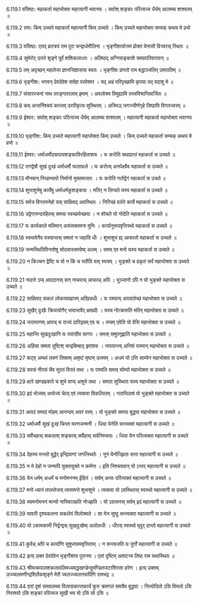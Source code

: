 6.119.1
वसिष्ठः:
महाकर्ता महाभोक्ता महात्यागी भवानघ ।
सर्वाश् शङ्काः परित्यज्य धैर्यम् आलम्ब्य शाश्वतम् ॥


6.119.2
रामः:
किम् उच्यते महाकर्ता महात्यागी किम् उच्यते ।
किम् उच्यते महाभोक्ता सम्यक् कथय मे प्रभो ॥


6.119.3
वसिष्ठः:
एतद् व्रतत्रयं राम पुरा चन्द्रार्धमौलिना ।
भृङ्गीशायोत्तमं प्रोक्तं येनासौ विज्वरस् स्थितः ॥


6.119.4
सुमेरोर् उत्तरे शृङ्गे पूर्वं शशिकलाधरः ।
अतिष्ठद् अग्निसङ्काशे समग्रपरिवारवान् ॥


6.119.5
तम् अपृच्छन् महातेजा ज्ञानजिज्ञासया स्वतः ।
भृङ्गीशः प्रणतो राम बद्धाञ्जलिर् उमापतिम् ॥


6.119.6
भृङ्गीशः:
भगवन् देवदेवेश सर्वज्ञ परमेश्वर ।
यद् अहं परिपृच्छामि कृपया तद् वदाशु मे ॥


6.119.7
संसाररचनां नाथ तरङ्गतरलाम् इमाम् ।
अवलोक्य विमुह्यामि तत्त्वविश्रान्तिवर्जितः ॥


6.119.8
कम् अन्तर्निश्चयं कान्तम् उररीकृत्य सुस्थिरम् ।
अस्मिञ् जगज्जीर्णगृहे तिष्ठामि विगतज्वरम् ॥


6.119.9
ईश्वरः:
सर्वाश् शङ्काः परित्यज्य धैर्यम् आलम्ब्य शाश्वतम् ।
महात्यागी महाकर्ता महाभोक्ता भवानघ ॥


6.119.10
भृङ्गीशः:
किम् उच्यते महात्यागी महाभोक्ता किम् उच्यते ।
किम् उच्यते महाकर्ता सम्यक् कथय मे प्रभो ॥


6.119.11
ईश्वरः:
धर्माधर्मोदयापायशङ्काविरहिताशयः ।
यः करोति यथाप्राप्तं महाकर्ता स उच्यते ॥


6.119.12
रागद्वेषौ सुखं दुःखं धर्माधर्मौ फलाफले ।
यः करोत्य् अनपेक्ष्यैव महाकर्ता स उच्यते ॥


6.119.13
मौनवान् निरहम्भावो निर्मानो मुक्तमत्सरः ।
यः करोति गतोद्वेगं महाकर्ता स उचते ॥


6.119.14
शुभाशुभेषु कार्येषु धर्माधर्मकुशङ्कया ।
मतिर् न लिप्यते यस्य महाकर्ता स उच्यते ॥


6.119.15
सर्वत्र विगतस्नेहो यस् साक्षिवद् अवस्थितः ।
निरिच्छं वर्तते कार्ये महाकर्ता स उच्यते ॥


6.119.16
उद्वेगानन्दरहितस् समया स्वच्छयेच्छया ।
न शोचते यो नोदेति महाकर्ता स उच्यते ॥


6.119.17
यः कार्यकाले मतिमान् असंसक्तमना मुनिः ।
कार्यानुरूपवृत्तिस्थो महाकर्ता स उच्यते ॥


6.119.18
स्वभावेनैव यस्यान्तस् समतां न जहाति धीः ।
शुभाशुभं ह्य् आचरतो महाकर्ता स उच्यते ॥


6.119.19
जन्मस्थितिविनाशेषु सोदयास्तमयेष्व् अलम् ।
समम् एव मनो यस्य महाकर्ता स उच्यते ॥


6.119.20
न किञ्चन द्वेष्टि च यो न किं च स्तौति यस् स्वयम् ।
भुङ्क्ते च प्रकृतं सर्वं महाभोक्ता स उच्यते ॥


6.119.21
नादत्ते ऽप्य् आददानस् सन् नाचरत्य् आचरन्न् अपि ।
भुञ्जानो ऽपि न यो भुङ्क्ते महाभोक्ता स उच्यते ॥


6.119.22
साक्षिवत् सकलं लोकव्यवहारम् अखिन्नधीः ।
यः पश्यत्य् अपयातेच्छं महाभोक्ता स उच्यते ॥


6.119.23
सुखैर् दुःखैः क्रियायोगैर् भावाभावैर् भ्रमप्रदैः ।
यस्य नोत्क्रामति मतिर् महाभोक्ता स उच्यते ॥


6.119.24
जरामरणम् आपच् च राज्यं दारिद्र्यम् एव च ।
रम्यम् एवेति यो वेत्ति महाभोक्ता स उच्यते ॥


6.119.25
महान्ति सुखदुःखानि यः पयांसीव सागरः ।
समस् समुपगृह्णाति महाभोक्ता स उच्यते ॥


6.119.26
अहिंसा समता तुष्टिश् चन्द्रबिम्बाद् इवांशवः ।
नापयान्त्य् अनिशं यस्मान् महाभोक्ता स उच्यते ॥


6.119.27
कट्व् अम्ब्लं लवणं तिक्तम् अमृष्टं मृष्टम् उत्तमम् ।
अधमं यो ऽत्ति साम्येन महाभोक्ता स उच्यते ॥


6.119.28
सरसं नीरसं चैव सुरतं विरतं तथा ।
यः पश्यति समस् सोम्यो महाभोक्ता स उच्यते ॥


6.119.29
क्षारे खण्डप्रकारे च शुभे वाप्य् अशुभे तथा ।
समता सुस्थिता यस्य महाभोक्ता स उच्यते ॥


6.119.30
इदं भोज्यम् अभोज्यं चेत्य् एवं त्यक्त्वा विकल्पितम् ।
गताभिलाषं यो भुङ्क्ते महाभोक्ता स उच्यते ॥


6.119.31
आपदं सम्पदं मोहम् आनन्दम् अवरं वरम् ।
यो भुङ्क्ते समया बुद्ध्या महाभोक्ता स उच्यते ॥


6.119.32
धर्माधर्मौ सुखं दुःखं चिन्ता मरणजन्मनी ।
धिया येनेति सन्त्यक्तं महात्यागी स उच्यते ॥


6.119.33
सर्वेच्छास् सकलाश् शङ्कास् सर्वेहास् सर्वनिश्चयाः ।
धिया येन परित्यक्ता महात्यागी स उच्यते ॥


6.119.34
देहस्य मनसो बुद्धेर् इन्द्रियाणां जगत्स्थितेः ।
नूनं येनोज्झिता सत्ता महात्यागी स उच्यते ॥


6.119.35
न मे देहो न जन्मापि युक्तायुक्ते न कर्मणा ।
इति निश्चयवान् यो ऽन्तर् महात्यागी स उच्यते ॥


6.119.36
येन धर्मम् अधर्मं च मनोमननम् ईहितं ।
सर्वम् अन्तः परित्यक्तं महात्यागी स उच्यते ॥


6.119.37
मनो ध्यानं तपस्तेजस् त्वत्तामत्ते शुभाशुभे ।
त्यक्त्वा यो ऽवस्थितस् स्वस्थो महात्यागी स उच्यते ॥


6.119.38
स्वमनोमननं मान्यो नाभिवाञ्छति नोज्झति ।
यो ऽवासनस् सर्वम् इदं महात्यागी स उच्यते ॥


6.119.39
यावती दृश्यकलना सकलेयं विलोक्यते ।
सा येन सुष्ठु सन्त्यक्ता महात्यागी स उच्यते ॥


6.119.40
यो ऽकामकामी निर्द्वन्द्वस् सुखदुःखेष्व् अलोलधीः ।
धीरस् स्वस्थो मृदुर् दान्तो महात्यागी स उच्यते ॥


6.119.41
कुर्वन्न् अपि च कार्याणि सुषुप्तसमवृत्तिताम् ।
न सन्त्यजति यः पूर्णो महात्यागी स उच्यते ॥


6.119.42
इत्य् उक्तं देवदेवेन भृङ्गीशाय पुरानघ ।
एतां दृष्टिम् अवष्टभ्य तिष्ठ राम यथास्थितः ॥


6.119.43
श्रीमत्कपालशकलावलिमध्यबद्धखण्डेन्दुमण्डितजटाशिरसा हरेण ।
इत्य् उक्तम् उज्ज्वलमणीन्द्रशिलैकशृङ्गे मेरौ ज्वलज्ज्वलनरूपिणि रामभद्र ॥


6.119.44
एतां दृशं समवलम्ब्य विलासकान्तकार्यं कुरु क्रमगतं समयैव बुद्ध्या ।
नित्योदितो ऽसि विमलो ऽसि निरामयो ऽसि शङ्कां परित्यज सुखी भव यो ऽसि सो ऽसि ॥

